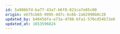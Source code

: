 ```yaml
---
id: 5a986b7d-ba77-43a7-b6f8-821ca7e85c08
origin: eb75cb65-9995-4d7c-bc6b-2a62990b0c28
updated_by: b40458fa-e73a-4f88-bfa1-570cd54b72e0
updated_at: 1653596824
---
```

